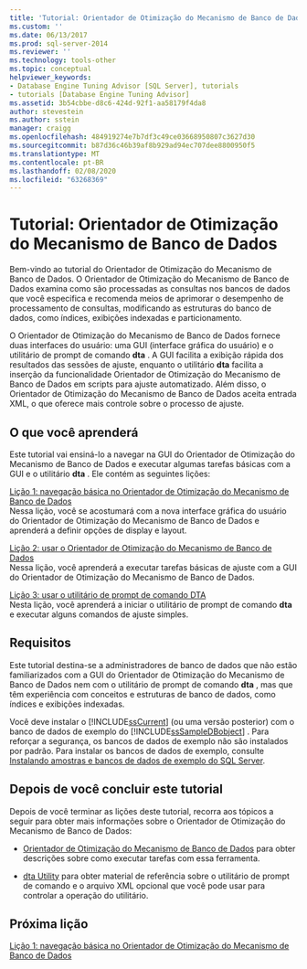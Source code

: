 ```yaml
---
title: 'Tutorial: Orientador de Otimização do Mecanismo de Banco de Dados | Microsoft Docs'
ms.custom: ''
ms.date: 06/13/2017
ms.prod: sql-server-2014
ms.reviewer: ''
ms.technology: tools-other
ms.topic: conceptual
helpviewer_keywords:
- Database Engine Tuning Advisor [SQL Server], tutorials
- tutorials [Database Engine Tuning Advisor]
ms.assetid: 3b54cbbe-d8c6-424d-92f1-aa58179f4da8
author: stevestein
ms.author: sstein
manager: craigg
ms.openlocfilehash: 484919274e7b7df3c49ce03668950807c3627d30
ms.sourcegitcommit: b87d36c46b39af8b929ad94ec707dee8800950f5
ms.translationtype: MT
ms.contentlocale: pt-BR
ms.lasthandoff: 02/08/2020
ms.locfileid: "63268369"
---
```

# <a name="tutorial-database-engine-tuning-advisor"></a>Tutorial: Orientador de Otimização do Mecanismo de Banco de Dados
  Bem-vindo ao tutorial do Orientador de Otimização do Mecanismo de Banco de Dados. O Orientador de Otimização do Mecanismo de Banco de Dados examina como são processadas as consultas nos bancos de dados que você especifica e recomenda meios de aprimorar o desempenho de processamento de consultas, modificando as estruturas do banco de dados, como índices, exibições indexadas e particionamento.  
  
 O Orientador de Otimização do Mecanismo de Banco de Dados fornece duas interfaces do usuário: uma GUI (interface gráfica do usuário) e o utilitário de prompt de comando **dta** . A GUI facilita a exibição rápida dos resultados das sessões de ajuste, enquanto o utilitário **dta** facilita a inserção da funcionalidade Orientador de Otimização do Mecanismo de Banco de Dados em scripts para ajuste automatizado. Além disso, o Orientador de Otimização do Mecanismo de Banco de Dados aceita entrada XML, o que oferece mais controle sobre o processo de ajuste.  
  
## <a name="what-you-will-learn"></a>O que você aprenderá  
 Este tutorial vai ensiná-lo a navegar na GUI do Orientador de Otimização do Mecanismo de Banco de Dados e executar algumas tarefas básicas com a GUI e o utilitário **dta** . Ele contém as seguintes lições:  
  
 [Lição 1: navegação básica no Orientador de Otimização do Mecanismo de Banco de Dados](../../relational-databases/performance/database-engine-tuning-advisor.md)  
 Nessa lição, você se acostumará com a nova interface gráfica do usuário do Orientador de Otimização do Mecanismo de Banco de Dados e aprenderá a definir opções de display e layout.  
  
 [Lição 2: usar o Orientador de Otimização do Mecanismo de Banco de Dados](lesson-2-using-database-engine-tuning-advisor.md)  
 Nessa lição, você aprenderá a executar tarefas básicas de ajuste com a GUI do Orientador de Otimização do Mecanismo de Banco de Dados.  
  
 [Lição 3: usar o utilitário de prompt de comando DTA](lesson-3-using-the-dta-command-prompt-utility.md)  
 Nesta lição, você aprenderá a iniciar o utilitário de prompt de comando **dta** e executar alguns comandos de ajuste simples.  
  
## <a name="requirements"></a>Requisitos  
 Este tutorial destina-se a administradores de banco de dados que não estão familiarizados com a GUI do Orientador de Otimização do Mecanismo de Banco de Dados nem com o utilitário de prompt de comando **dta** , mas que têm experiência com conceitos e estruturas de banco de dados, como índices e exibições indexadas.  
  
 Você deve instalar o [!INCLUDE[ssCurrent](../../includes/sscurrent-md.md)] (ou uma versão posterior) com o banco de dados de exemplo do [!INCLUDE[ssSampleDBobject](../../includes/sssampledbobject-md.md)] . Para reforçar a segurança, os bancos de dados de exemplo não são instalados por padrão. Para instalar os bancos de dados de exemplo, consulte [Instalando amostras e bancos de dados de exemplo do SQL Server](http://sqlserversamples.codeplex.com).  
  
## <a name="after-you-finish-this-tutorial"></a>Depois de você concluir este tutorial  
 Depois de você terminar as lições deste tutorial, recorra aos tópicos a seguir para obter mais informações sobre o Orientador de Otimização do Mecanismo de Banco de Dados:  
  
-   [Orientador de Otimização do Mecanismo de Banco de Dados](../../relational-databases/performance/database-engine-tuning-advisor.md) para obter descrições sobre como executar tarefas com essa ferramenta.  
  
-   [dta Utility](dta-utility.md) para obter material de referência sobre o utilitário de prompt de comando e o arquivo XML opcional que você pode usar para controlar a operação do utilitário.  
  
## <a name="next-lesson"></a>Próxima lição  
 [Lição 1: navegação básica no Orientador de Otimização do Mecanismo de Banco de Dados](../../relational-databases/performance/database-engine-tuning-advisor.md)  
  
  
